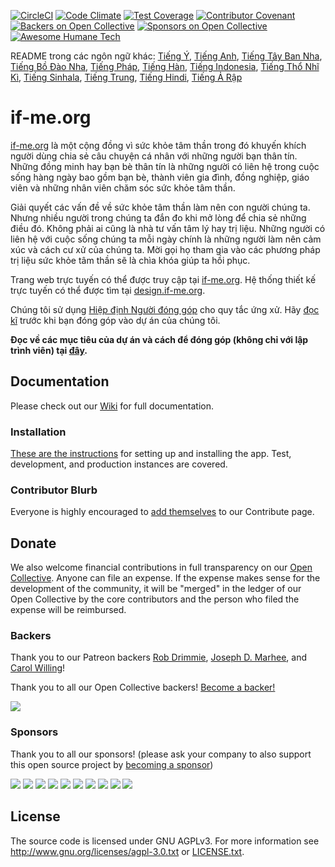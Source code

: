 [![CircleCI](https://circleci.com/gh/ifmeorg/ifme/tree/main.svg?style=svg)](https://circleci.com/gh/ifmeorg/ifme/tree/main)
[![Code Climate](https://codeclimate.com/github/ifmeorg/ifme/badges/gpa.svg)](https://codeclimate.com/github/ifmeorg/ifme)
[![Test Coverage](https://api.codeclimate.com/v1/badges/f9444a4d4116720518fe/test_coverage)](https://codeclimate.com/github/ifmeorg/ifme/test_coverage)
[![Contributor Covenant](https://img.shields.io/badge/Contributor%20Covenant-v2.1%20adopted-ff69b4.svg)](code_of_conduct.md)
[![Backers on Open Collective](https://opencollective.com/ifme/backers/badge.svg)](#backers)
[![Sponsors on Open Collective](https://opencollective.com/ifme/sponsors/badge.svg)](#sponsors)
[![Awesome Humane Tech](https://raw.githubusercontent.com/humanetech-community/awesome-humane-tech/main/humane-tech-badge.svg?sanitize=true)](https://github.com/humanetech-community/awesome-humane-tech)

README trong các ngôn ngữ khác: [Tiếng Ý](https://github.com/ifmeorg/ifme/blob/main/README-IT.md), [Tiếng Anh](https://github.com/ifmeorg/ifme/blob/main/README.md), [Tiếng Tây Ban Nha](https://github.com/ifmeorg/ifme/blob/main/README-ES.md), [Tiếng Bồ Đào Nha](https://github.com/ifmeorg/ifme/blob/main/README-PT.md), [Tiếng Pháp](https://github.com/ifmeorg/ifme/blob/main/README-FR.md), [Tiếng Hàn](https://github.com/ifmeorg/ifme/blob/main/README-KO.md), [Tiếng Indonesia](https://github.com/ifmeorg/ifme/blob/main/README-ID.md), [Tiếng Thổ Nhĩ Kì](https://github.com/ifmeorg/ifme/blob/main/README-TR.md), [Tiếng Sinhala](https://github.com/ifmeorg/ifme/blob/main/README-LK.md), [Tiếng Trung](https://github.com/ifmeorg/ifme/blob/main/README-CN.md),
[Tiếng Hindi](https://github.com/ifmeorg/ifme/blob/main/README-HI.md), [Tiếng Ả Rập](https://github.com/ifmeorg/ifme/blob/main/README-AR.md)

# if-me.org

[if-me.org](https://www.if-me.org/) là một cộng đồng vì sức khỏe tâm thần
trong đó khuyến khích người dùng chia sẻ câu chuyện cá nhân với những người bạn thân tín.
Những đồng minh hay bạn bè thân tín là những người có liên hệ trong cuộc sống hàng ngày bao gồm bạn bè, thành viên gia đình, đồng nghiệp, giáo viên và những nhân viên chăm sóc sức khỏe tâm thần.

Giải quyết các vấn đề về sức khỏe tâm thần làm nên con người chúng ta. Nhưng nhiều người trong chúng ta đắn đo khi mở lòng để chia sẻ những điều đó. Không phải ai cũng là nhà tư vấn tâm lý hay trị liệu. Những người có liên hệ với cuộc sống chúng ta mỗi ngày chính là những người làm nên cảm xúc và cách cư xử của chúng ta. Mời gọi họ tham gia vào các phương pháp trị liệu sức khỏe tâm thần sẽ là chìa khóa giúp ta hồi phục.

Trang web trực tuyến có thể được truy cập tại [if-me.org](https://www.if-me.org/). Hệ thống thiết kế trực tuyến có thể được tìm tại [design.if-me.org](http://design.if-me.org/).

Chúng tôi sử dụng [Hiệp định Người đóng góp](http://contributor-covenant.org) cho quy tắc ứng xử. Hãy
[đọc kĩ](https://github.com/ifmeorg/ifme/blob/main/code_of_conduct.md)
trước khi bạn đóng góp vào dự án của chúng tôi.

**Đọc về các mục tiêu của dự án và cách để đóng góp (không chỉ với lập trình viên) tại [đây](https://github.com/ifmeorg/ifme/blob/main/CONTRIBUTING.md).**

## Documentation

Please check out our [Wiki](https://github.com/ifmeorg/ifme/wiki) for full documentation.

### Installation

[These are the instructions](https://github.com/ifmeorg/ifme/wiki/Installation) for setting up and installing the app. Test, development, and production instances are covered.

### Contributor Blurb

Everyone is highly encouraged to [add themselves](https://github.com/ifmeorg/ifme/wiki/Contributor-Blurb) to our Contribute page.

## Donate

We also welcome financial contributions in full transparency on our
[Open Collective](https://opencollective.com/ifme).
Anyone can file an expense. If the expense makes sense for the development of
the community, it will be "merged" in the ledger of our Open Collective by the
core contributors and the person who filed the expense will be reimbursed.

### Backers

Thank you to our Patreon backers [Rob Drimmie](https://www.patreon.com/user?u=3251857),
[Joseph D. Marhee](https://www.patreon.com/user?u=2899171), and
[Carol Willing](https://www.patreon.com/user?u=202458)!

Thank you to all our Open Collective backers!
[Become a backer!](https://opencollective.com/ifme#backer)

<a href="https://opencollective.com/ifme#backers" target="_blank"><img src="https://opencollective.com/ifme/backers.svg?width=890"></a>

### Sponsors

Thank you to all our sponsors! (please ask your company to also support this
open source project by [becoming a sponsor](https://opencollective.com/ifme#sponsor))

<section role="presentation">
  <a href="https://opencollective.com/ifme/sponsor/0/website" target="_blank"><img src="https://opencollective.com/ifme/sponsor/0/avatar.svg"></a>
  <a href="https://opencollective.com/ifme/sponsor/1/website" target="_blank"><img src="https://opencollective.com/ifme/sponsor/1/avatar.svg"></a>
  <a href="https://opencollective.com/ifme/sponsor/2/website" target="_blank"><img src="https://opencollective.com/ifme/sponsor/2/avatar.svg"></a>
  <a href="https://opencollective.com/ifme/sponsor/3/website" target="_blank"><img src="https://opencollective.com/ifme/sponsor/3/avatar.svg"></a>
  <a href="https://opencollective.com/ifme/sponsor/4/website" target="_blank"><img src="https://opencollective.com/ifme/sponsor/4/avatar.svg"></a>
  <a href="https://opencollective.com/ifme/sponsor/5/website" target="_blank"><img src="https://opencollective.com/ifme/sponsor/5/avatar.svg"></a>
  <a href="https://opencollective.com/ifme/sponsor/6/website" target="_blank"><img src="https://opencollective.com/ifme/sponsor/6/avatar.svg"></a>
  <a href="https://opencollective.com/ifme/sponsor/7/website" target="_blank"><img src="https://opencollective.com/ifme/sponsor/7/avatar.svg"></a>
  <a href="https://opencollective.com/ifme/sponsor/8/website" target="_blank"><img src="https://opencollective.com/ifme/sponsor/8/avatar.svg"></a>
  <a href="https://opencollective.com/ifme/sponsor/9/website" target="_blank"><img src="https://opencollective.com/ifme/sponsor/9/avatar.svg"></a>
</section>

## License

The source code is licensed under GNU AGPLv3. For more information see
http://www.gnu.org/licenses/agpl-3.0.txt or
[LICENSE.txt](https://github.com/ifmeorg/ifme/blob/main/LICENSE.txt).
